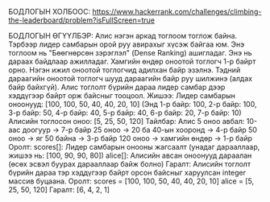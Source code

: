 БОДЛОГЫН ХОЛБООС: https://www.hackerrank.com/challenges/climbing-the-leaderboard/problem?isFullScreen=true


БОДЛОГЫН ӨГҮҮЛБЭР: Алис нэгэн аркад тоглоом тоглож байна. Тэрбээр лидер самбарын орой руу авирахыг хүсэж байгаа юм.
Энэ тоглоом нь "Бөөгнөрсөн зэрэглэл" (Dense Ranking) ашигладаг. Энэ нь дараах байдлаар ажилладаг. Хамгийн өндөр оноотой тоглогч 1-р байрт орно.
Нэгэн ижил оноотой тоглогчид адилхан байр эзэлнэ. Тэдний дараагийн оноотой тоглогч шууд дараагийн байр руу шилжинэ (алдах байр байхгүй).
Алис тоглолт бүрийн дараа лидер самбар дээр хэддүгээр байрт орж байсныг тооцоол.
Жишээ:
Лидер самбарын оноонууд:
[100, 100, 50, 40, 40, 20, 10]
(Энд 1-р байр: 100, 2-р байр: 100, 3-р байр: 50, 4-р байр: 40, 5-р байр: 40, 6-р байр: 20, 7-р байр: 10)
Алисийн тоглосон оноо:
[5, 25, 50, 120]
Тайлбар:
Алис 5 оноо авбал: 10-аас доогуур → 7-р байр
25 оноо → 20 ба 40-ын хооронд → 4-р байр
50 оноо → яг 50 байна → 3-р байр
120 оноо → хамгийн өндөр → 1-р байр
Оролт:
scores[]: Лидер самбарын онооны жагсаалт (унадаг дарааллаар, жишээ нь: [100, 90, 90, 80])
alice[]: Алисийн авсан оноонууд дараалан (өсөх эсвэл буурах дарааллаар байж болно)
Гаралт:
Алисийн тоглолт бүрийн дараа тэр хэддүгээр байрт орсон байсныг харуулсан integer массив буцаана.
Оролт:
scores = [100, 100, 50, 40, 40, 20, 10]
alice = [5, 25, 50, 120]
Гаралт: [6, 4, 2, 1]
